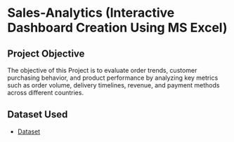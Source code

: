 # Sales-Analytics (Interactive Dashboard Creation Using MS Excel)
## Project Objective
The objective of this Project is to evaluate order trends, customer purchasing behavior, and product performance by analyzing key metrics such as order volume, delivery timelines, revenue, and payment methods across different countries.

## Dataset Used
- <a href="https://github.com/abhi0073/Sales-Analytics-Dashborad/blob/main/sales_data.xlsx">Dataset</a>

